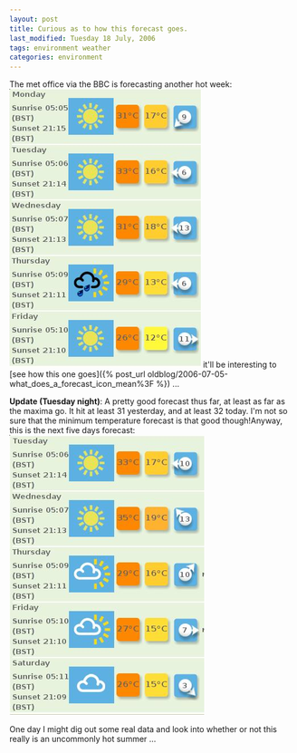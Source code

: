 ```yaml
---
layout: post
title: Curious as to how this forecast goes.
last_modified: Tuesday 18 July, 2006
tags: environment weather
categories: environment
---
```

The met office via the BBC is forecasting another hot week:
![Image: IMAGE: static/forecasts/bbc.forecast.5day.060716.jpg ](/assets/images/2006-07-16-forecasts-bbc.forecast.5day.060716.jpg)
it'll be interesting to [see how this one goes]({% post_url oldblog/2006-07-05-what_does_a_forecast_icon_mean%3F %}) ...

**Update (Tuesday night)**: A pretty good forecast thus far, at least as far as the maxima go. It hit at least  31 yesterday, and at least 32 today. I'm not so sure that the minimum temperature forecast is that good though!Anyway, this is the next five days forecast:
![Image: IMAGE: static/forecasts/bbc.forecast.5day.060718.jpg ](/assets/images/2006-07-16-forecasts-bbc.forecast.5day.060718.jpg)

One day I might dig out some real data and look into whether or not this really is an uncommonly hot summer ...
